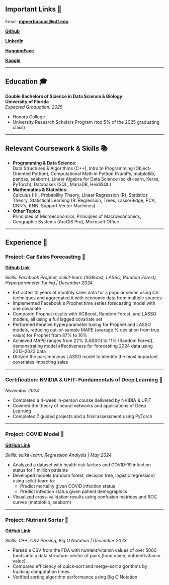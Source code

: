 ## Important Links 🤝

Email: **mpeerboccus@ufl.edu**

**[Github](https://github.com/marcuspeerboccus)**

**[LinkedIn](https://www.linkedin.com/in/marcus-peerboccus-52086a1b8/)**

**[HuggingFace](https://huggingface.co/marcuspeerboccus)**

**[Kaggle](https://www.kaggle.com/marcusp03)**

---

## Education 🎓
**Double Bachelors of Science in Data Science & Biology**  
**University of Florida**  
*Expected Graduation: 2025*  

- Honors College  
- University Research Scholars Program (top 5% of the 2025 graduating class)

---

## Relevant Coursework & Skills 📚
- **Programming & Data Science**:  
  Data Structures & Algorithms (C++), Intro to Programming (Object-Oriented Python), Computational Math in Python (NumPy, matplotlib, pandas, seaborn), Linear Algebra for Data Science (scikit-learn, Keras, PyTorch), Databases (SQL, MariaDB, HeidiSQL)
- **Mathematics & Statistics**:  
  Calculus I-III, Probability Theory, Linear Regression (R), Statistics Theory, Statistical Learning (R: Regression, Trees, Lasso/Ridge, PCA, CNN's, KNN, Support Vector Machines)
- **Other Topics**:  
  Principles of Microeconomics, Principles of Macroeconomics, Geographic Systems (ArcGIS Pro), Microsoft Office  

---

## Experience 🔨

### Project: Car Sales Forecasting 🚗  
**[Github Link](https://github.com/marcuspeerboccus/Q50-Forecasting)**

*Skills: Facebook Prophet, scikit-learn (XGBoost, LASSO, Random Forest), Hyperparameter Tuning | December 2024*  
- Extracted 10 years of monthly sales data for a popular sedan using CV techniques and aggregated it with economic data from multiple sources  
- Implemented Facebook's Prophet time series forecasting model with one covariate  
- Compared Prophet results with XGBoost, Random Forest, and LASSO models, all using a full lagged covariate set  
- Performed iterative hyperparameter tuning for Prophet and LASSO models, reducing out-of-sample MAPE (average % deviation from true value) for Prophet from 87% to 16%  
- Achieved MAPE ranges from 22% (LASSO) to 11% (Random Forest), demonstrating model effectiveness for forecasting 2024 data using 2013-2023 data 
- Utilized the parsimonious LASSO model to identify the most important covariates impacting sales  

---

### Certification: NVIDIA & UFIT: Fundamentals of Deep Learning 🧠
*November 2024*  
- Completed a 4-week in-person course delivered by NVIDIA & UFIT
- Covered the theory of neural networks and applications of Deep Learning
- Completed 7 guided projects and a final assessment using PyTorch  

---

### Project: COVID Model 🦠
**[GitHub Link](https://github.com/marcuspeerboccus/COVID-19-Analysis)**

*Skills: scikit-learn, Regression Analysis | May 2024*  
- Analyzed a dataset with health risk factors and COVID-19 infection status for 1 million patients
- Developed models (random forest, decision tree, logistic regression) using scikit-learn to:
  - Predict mortality given COVID infection status
  - Predict infection status given patient demographics  
- Visualized cross-validation results using confusion matrices and ROC curves (matplotlib, seaborn)  

---

### Project: Nutrient Sorter 🍏
**[GitHub Link](https://github.com/ShreyasKodela/Project3_Group20)**

*Skills: C++, CSV Parsing, Big O Notation | December 2023*  
- Parsed a CSV from the FDA with nutrient/vitamin values of over 5000 foods into a data structure: vector of pairs (food name, nutrient/vitamin value)  
- Compared efficiency of quick-sort and merge-sort algorithms by tracking computation times  
- Verified sorting algorithm performance using Big O Notation  




